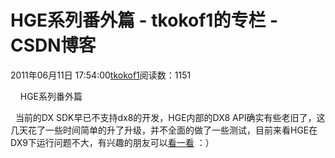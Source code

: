 # HGE系列番外篇 - tkokof1的专栏 - CSDN博客

2011年06月11日 17:54:00[tkokof1](https://me.csdn.net/tkokof1)阅读数：1151


    HGE系列番外篇

  当前的DX SDK早已不支持dx8的开发，HGE内部的DX8 API确实有些老旧了，这几天花了一些时间简单的升了升级，并不全面的做了一些测试，目前来看HGE在DX9下运行问题不大，有兴趣的朋友可以[看一看](http://download.csdn.net/source/3357089) ：）

